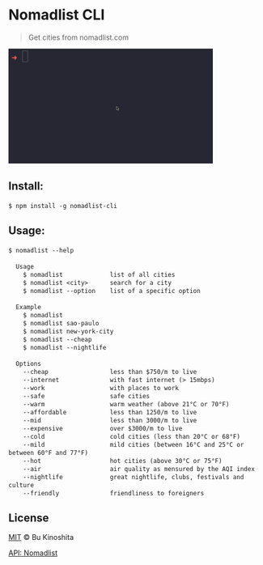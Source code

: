 # Nomadlist CLI
> Get cities from nomadlist.com

<img src="screenshot.gif" width="404">

## Install:
```
$ npm install -g nomadlist-cli
```

## Usage:
```
$ nomadlist --help

  Usage
    $ nomadlist             list of all cities
    $ nomadlist <city>      search for a city
    $ nomadlist --option    list of a specific option

  Example
    $ nomadlist
    $ nomadlist sao-paulo
    $ nomadlist new-york-city
    $ nomadlist --cheap
    $ nomadlist --nightlife

  Options
    --cheap                 less than $750/m to live
    --internet              with fast internet (> 15mbps)
    --work                  with places to work
    --safe                  safe cities
    --warm                  warm weather (above 21°C or 70°F)
    --affordable            less than 1250/m to live
    --mid                   less than 3000/m to live
    --expensive             over $3000/m to live
    --cold                  cold cities (less than 20°C or 68°F)
    --mild                  mild cities (between 16°C and 25°C or between 60°F and 77°F)
    --hot                   hot cities (above 30°C or 75°F)
    --air                   air quality as mensured by the AQI index
    --nightlife             great nightlife, clubs, festivals and culture
    --friendly              friendliness to foreigners
```

## License
[MIT](https://raw.githubusercontent.com/BuKinoshita/nomadlist-cli/master/LICENSE) &copy; Bu Kinoshita

[API: Nomadlist](https://nomadlist.com)
